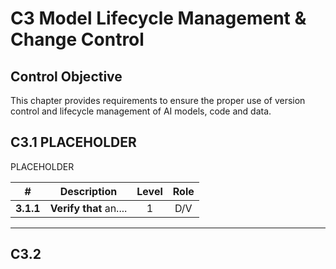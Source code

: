# C3 Model Lifecycle Management & Change Control

## Control Objective

This chapter provides requirements to ensure the proper use of version control and lifecycle management of AI models, code and data.

## C3.1 PLACEHOLDER

PLACEHOLDER

| # | Description | Level | Role |
|:--------:|---------------------------------------------------------------------------------------------------------------------|:---:|:---:|
| **3.1.1** | **Verify that** an.... | 1   | D/V |

---

## C3.2
